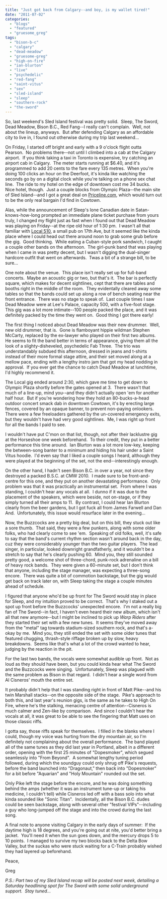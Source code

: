 ```yaml
---
title: "Just got back from Calgary--and boy, is my wallet tired!"
date: "2011-07-02"
categories: 
  - "blogs"
  - "featured"
  - "gruesome_greg"
tags: 
  - "bison-b-c"
  - "calgary"
  - "dead-meadow"
  - "gruesome-greg"
  - "high-on-fire"
  - "ian-blurton"
  - "live"
  - "psychedelic"
  - "red-fang"
  - "saint-vitus"
  - "sex"
  - "sled-island"
  - "sleep"
  - "southern-rock"
  - "the-sword"
---
```


So, last weekend's Sled Island festival was pretty solid.  Sleep, The Sword, Dead Meadow, Bison B.C., Red Fang--I really can't complain.  Well, not about the lineup, anyways.  But after defending Calgary as an affordable city to live in, I found out otherwise during my trip last weekend...

On Friday, I started off bright and early with a 9 o'clock flight outta Pearson.  No problems there--not until I climbed into a cab at the Calgary airport.  If you think taking a taxi in Toronto is expensive, try catching an airport cab in Calgary.  The meter starts running at $6.40, and it's programmed to add 20 cents to the fare every 135 metres.  When you're doing 100 clicks an hour on the Deerfoot, it's kinda like watching the seconds go by on a digital clock while you're talking on a phone sex chat line.  The ride to my hotel on the edge of downtown cost me 34 bucks.  Nice hotel, though.  Just a couple blocks from Olympic Plaza--the main site of Sled Island--and I got a great deal on [Priceline.com](http://www.priceline.com), which would turn out to be the only real bargain I'd find in Cowtown.

Alas, while the announcement of Sleep's lone Canadian date in Satan-knows-how-long prompted an immediate plane ticket purchase from yours truly, I changed my flight just as fast when I found out that Dead Meadow was playing on Friday--at the ripe old hour of 1:30 pm.  I wasn't all that familiar with [Local 510](http://www.localtavern.ca/home/?site=local510), a small pub on 17th Ave, but it seemed like the kinda place where I could head out there around noon to grab some grub before the gig.  Good thinking.  While eating a Cuban-style pork sandwich, I caught a couple other bands on the afternoon.  The girl-punk band that was playing when I came in was pretty decent, but I wasn't digging the dual-singer hardcore outfit that went on afterwards.  Twas a bit of a strange bill, to be sure...

One note about the venue.  This place isn't really set up for full-band concerts.  Maybe an acoustic gig or two, but that's it.  The bar is perfectly square, which makes for decent sightlines, cept that there are tables and booths right in the middle of the room.  They evidentally cleared away some tables so that the bands could set up along a row of bench seating near the front entrance.  There was no stage to speak of.  Last couple times I saw Dead Meadow were at Lee's Palace, capacity 500, with a five-foot stage.  This gig was a lot more intimate--100 people packed the place, and it was definitely packed by the time they went on.  Good thing I got there early!

The first thing I noticed about Dead Meadow was their new drummer.  Well, new old drummer, that is.  Gone is flamboyant hippie wildman Stephen McCarty, replaced by the ex-lawyer who played on their first two albums.  He seems to fit the band better in terms of appearance, giving them all the look of a slighty-disheveled, psychedelic Fab Three.  The trio was understandably subdued this afternoon, dressed in jeans and t-shirts instead of their more formal stage attire, and their set moved along at a mellow pace, ending with a lengthy instro jam that got my head nodding in approval.  If you ever get the chance to catch Dead Meadow at lunchtime, I'd highly recommend it.

The Local gig ended around 2:30, which gave me time to get down to Olympic Plaza shortly before the gates opened at 3.  There wasn't that much of a line-up, mind you--and they didn't actually open 'em for another half hour.  But if you're wondering how they hold an 80-bucks-a-head outdoor concert smack dab in downtown Cowtown, it's by erecting large fences, covered by an opaque banner, to prevent non-paying onlookers.  There were a few freeloaders gathered by the un-covered emergency exits, but they wouldn't have had very good sightlines.  Me, I was right up front for all the bands I paid to see.

I wouldn't have put C'mon on that list, though, not after their lacklustre gig at the Horseshoe one week beforehand.  To their credit, they put in a better performance this time around.  Ian Blurton was a lot more low-key, keeping the between-song banter to a minimum and hiding his hair under a Saint Vitus hoodie.  I'd even say that I liked a couple songs I heard, although they were played at the beginning of the set, not the end--interestingly enough.

On the other hand, I hadn't seen Bison B.C. in over a year, not since they destroyed a packed B.S.C. at CMW 2010.  I made sure to be front-and-centre for this one, and they put on another devastating performance.  Only problem was that it was practically an instrumental set.  From where I was standing, I couldn't hear any vocals at all.  I dunno if it was due to the placement of the speakers, which were beside, not on-stage, or if they simply turned all their amps to 11.  By contrast, I could hear Ian Blurton clearly from the beer gardens, but I got fuck all from James Farwell and Dan And.  Unfortunately, this issue would resurface later in the evening...

Now, the Buzzcocks are a pretty big deal, but on this bill, they stuck out like a sore thumb.  That said, they were a few punkers, along with some older folks, who had clearly come to see 'em.  Speaking of old folks, well, it's safe to say that the band's current rhythm section wasn't around back in the day, cuz they were considerably younger than the two guitar players.  The lead singer, in particular, looked downright grandfatherly, and it wouldn't be a stretch to say that he's clearly pushing 60.  Mind you, they still sounded pretty good, a welcome shot of three-chord, punk-rock adrenaline on a bill of heavy rock bands.  They were given a 60-minute set, but I don't think that anyone, including the stage manager, was expecting a three-song encore.  There was quite a bit of commotion backstage, but the gig would get back on track later on, with Sleep taking the stage a couple minutes ahead of schedule.

I figured that anyone who'd be up front for The Sword would stay in place for Sleep, and my intuition proved to be correct.  That's why I staked out a spot up front before the Buzzcocks' unexpected encore.  I'm not a really big fan of The Sword--in fact, I haven't even heard their new album, which isn't all that new anymore--but I might be inclined to pick up _Warp Riders_ after they started their set with a few new tunes.  It seems they've moved away from the "metal" tag towards stadium-sized southern rock, and that's a-okay by me.  Mind you, they still ended the set with some older tunes that featured chugging, thrash-style riffage broken up by slow, heavy breakdowns.  Seems like that's what a lot of the crowd wanted to hear, judging by the reaction in the pit.

For the last two bands, the vocals were somewhat audible up front.  Not as loud as they should have been, but you could kinda hear what The Sword and the Buzzcocks were singing.  Unfortunately, Sleep was plagued with the same problem as Bison in that regard.  I didn't hear a single word from Al Cisneros' mouth the entire set.

It probably didn't help that I was standing right in front of Matt Pike--and his twin Marshall stacks--on the opposite side of the stage.  Pike's approach to both this, and last year's reunion gigs, is the same as he takes to High On Fire, where he's the stalking, menacing centre of attention--Cisneros is much calmer and Zen-like by comparison.  And since I couldn't hear the vocals at all, it was great to be able to see the fingering that Matt uses on those classic riffs.

I gotta say, those riffs speak for themselves.  I filled in the blanks where I could, though my voice was hurting from the dry mountain air, so I'm definitely not complaining about the overall performance.  The band played all of the same tunes as they did last year in Portland, albeit in a different order, opening with the first 25 minutes of "Dopesmoker", which segued seamlessly into "From Beyond".  A somewhat lengthy tuning period followed, during which the soundguy could only shrug off Pike's requests, before the band launched into "Dragonaut," then back into "Dopesmoker" for a bit before "Aquarian" and "Holy Mountain" rounded out the set.

Only Pike left the stage before the encore, and he was doing something behind the amps (whether it was an instrument tune-up or taking his medicine, I couldn't tell) while Cisneros led off with a bass solo into what kinda sounded like "Sonic Titan".  Incidentally, all the Bison B.C. dudes could be seen backstage, along with several other "festival VIPs"--including a guy who long-jumped off the stage and into the crowd during the last song.

A final note to anyone visiting Calgary in the early days of summer:  If the daytime high is 18 degrees, and you're going out at nite, you'd better bring a jacket.  You'll need it when the sun goes down, and the mercury drops 5 to 10 points.  I managed to survive my two blocks back to the Delta Bow Valley, but the suckas who were stuck waiting for a C-Train probably wished they had layered up beforehand.

Peace,

Greg

_P.S.: Part two of my Sled Island recap will be posted next week, detailing a Saturday headlining spot for The Sword with some solid underground support.  Stay tuned..._
